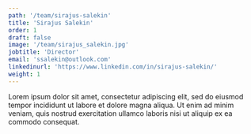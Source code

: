 ```yaml
---
path: '/team/sirajus-salekin'
title: 'Sirajus Salekin'
order: 1
draft: false
image: '/team/sirajus_salekin.jpg'
jobtitle: 'Director'
email: 'ssalekin@outlook.com'
linkedinurl: 'https://www.linkedin.com/in/sirajus-salekin/'
weight: 1
---
```


Lorem ipsum dolor sit amet, consectetur adipiscing elit, sed do eiusmod tempor incididunt ut labore et dolore magna aliqua. Ut enim ad minim veniam, quis nostrud exercitation ullamco laboris nisi ut aliquip ex ea commodo consequat.
